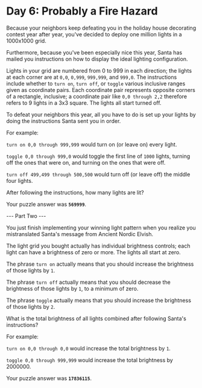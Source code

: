 #  Day 6: Probably a Fire Hazard 

Because your neighbors keep defeating you in the holiday house
decorating contest year after year, you've decided to deploy one
million lights in a 1000x1000 grid.

Furthermore, because you've been especially nice this year, Santa has
mailed you instructions on how to display the ideal lighting
configuration.

Lights in your grid are numbered from 0 to 999 in each direction; the
lights at each corner are at `0,0`, `0,999`, `999,999`, and `999,0`. The
instructions include whether to `turn on`, `turn off`, or `toggle` various
inclusive ranges given as coordinate pairs. Each coordinate pair
represents opposite corners of a rectangle, inclusive; a coordinate
pair like `0,0 through 2,2` therefore refers to 9 lights in a 3x3
square. The lights all start turned off.

To defeat your neighbors this year, all you have to do is set up your
lights by doing the instructions Santa sent you in order.

For example:

`turn on 0,0 through 999,999` would turn on (or leave on) every
light.

`toggle 0,0 through 999,0` would toggle the first line of `1000` lights,
turning off the ones that were on, and turning on the ones that were
off.

`turn off 499,499 through 500,500` would turn off (or leave off) the
middle four lights.

After following the instructions, how many lights are lit?

Your puzzle answer was **`569999`**.

--- Part Two ---

You just finish implementing your winning light pattern when you
realize you mistranslated Santa's message from Ancient Nordic Elvish.

The light grid you bought actually has individual brightness controls;
each light can have a brightness of zero or more. The lights all start
at zero.

The phrase `turn on` actually means that you should increase the
brightness of those lights by `1`.

The phrase `turn off` actually means that you should decrease the
brightness of those lights by `1`, to a minimum of zero.

The phrase `toggle` actually means that you should increase the
brightness of those lights by `2`.

What is the total brightness of all lights combined after following
Santa's instructions?

For example:

`turn on 0,0 through 0,0` would increase the total brightness by `1`.

`toggle 0,0 through 999,999` would increase the total brightness by 2000000.

Your puzzle answer was **`17836115`**.